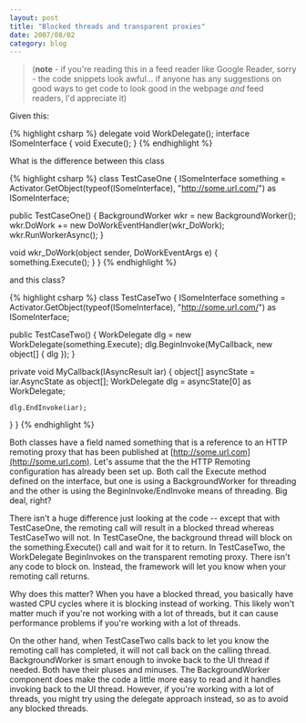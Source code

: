 ```yaml
---
layout: post
title: "Blocked threads and transparent proxies"
date: 2007/08/02
category: blog
---
```


> (**note** - if you're reading this in a feed reader like Google Reader, sorry - the code snippets look awful... if anyone has any suggestions on good ways to get code to look good in the webpage *and* feed readers, I'd appreciate it)

Given this:

{% highlight csharp %}
delegate void WorkDelegate();
interface ISomeInterface
{
  void Execute();
}
{% endhighlight %}

What is the difference between this class

{% highlight csharp %}
class TestCaseOne
{
  ISomeInterface something = Activator.GetObject(typeof(ISomeInterface),
    "http://some.url.com/") as ISomeInterface;

  public TestCaseOne()
  {
    BackgroundWorker wkr = new BackgroundWorker();
    wkr.DoWork += new DoWorkEventHandler(wkr_DoWork);
    wkr.RunWorkerAsync();
  }

  void wkr_DoWork(object sender, DoWorkEventArgs e)
  {
    something.Execute();
  }
}
{% endhighlight %}

and this class?

{% highlight csharp %}
class TestCaseTwo
{
  ISomeInterface something = Activator.GetObject(typeof(ISomeInterface),
    "http://some.url.com/") as ISomeInterface;

  public TestCaseTwo()
  {
    WorkDelegate dlg = new WorkDelegate(something.Execute);
    dlg.BeginInvoke(MyCallback, new object[] { dlg });
  }

  private void MyCallback(IAsyncResult iar)
  {
    object[] asyncState = iar.AsyncState as object[];
    WorkDelegate dlg = asyncState[0] as WorkDelegate;

    dlg.EndInvoke(iar);
  }
}
{% endhighlight %}

Both classes have a field named something that is a reference to an HTTP remoting proxy that has been published at [http://some.url.com](http://some.url.com). Let's assume that the the HTTP Remoting configuration has already been set up. Both call the Execute method defined on the interface, but one is using a BackgroundWorker for threading and the other is using the BeginInvoke/EndInvoke means of threading. Big deal, right?

There isn't a huge difference just looking at the code -- except that with TestCaseOne, the remoting call will result in a blocked thread whereas TestCaseTwo will not. In TestCaseOne, the background thread will block on the something.Execute() call and wait for it to return. In TestCaseTwo, the WorkDelegate BeginInvokes on the transparent remoting proxy. There isn't any code to block on. Instead, the framework will let you know when your remoting call returns.

Why does this matter? When you have a blocked thread, you basically have wasted CPU cycles where it is blocking instead of working. This likely won't matter much if you're not working with a lot of threads, but it can cause performance problems if you're working with a lot of threads.

On the other hand, when TestCaseTwo calls back to let you know the remoting call has completed, it will not call back on the calling thread. BackgroundWorker is smart enough to invoke back to the UI thread if needed. Both have their pluses and minuses. The BackgroundWorker component does make the code a little more easy to read and it handles invoking back to the UI thread. However, if you're working with a lot of threads, you might try using the delegate approach instead, so as to avoid any blocked threads.

